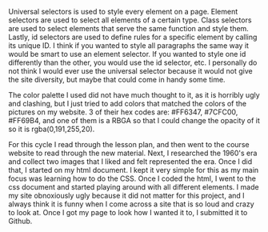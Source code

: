 Universal selectors is used to style every element on a page.  Element selectors are used to select all elements of a certain type.  Class selectors are used to select elements that serve the same function and style them.  Lastly, id selectors are used to define rules for a specific element by calling its unique ID.  I think if you wanted to style all paragraphs the same way it would be smart to use an element selector.  If you wanted to style one id differently than the other, you would use the id selector, etc.  I personally do not think I would ever use the universal selector because it would not give the site diversity, but maybe that could come in handy some time.


The color palette I used did not have much thought to it, as it is horribly ugly and clashing, but I just tried to add colors that matched the colors of the pictures on my website.  3 of their hex codes are: #FF6347, 	#7CFC00, #FF69B4, and one of them is a RBGA so that I could change the opacity of it so it is rgba(0,191,255,20).

For this cycle I read through the lesson plan, and then went to the course website to read through the new material.  Next, I researched the 1960's era and collect two images that I liked and felt represented the era.  Once I did that, I started on my html document.  I kept it very simple for this as my main focus was learning how to do the CSS.  Once I coded the html, I went to the css document and started playing around with all different elements.  I made my site obnoxiously ugly because it did not matter for this project, and I always think it is funny when I come across a site that is so loud and crazy to look at.  Once I got my page to look how I wanted it to, I submitted it to Github.
